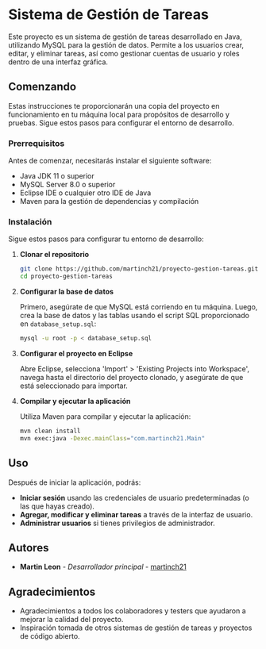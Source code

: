 # Sistema de Gestión de Tareas

Este proyecto es un sistema de gestión de tareas desarrollado en Java, utilizando MySQL para la gestión de datos. Permite a los usuarios crear, editar, y eliminar tareas, así como gestionar cuentas de usuario y roles dentro de una interfaz gráfica.

## Comenzando

Estas instrucciones te proporcionarán una copia del proyecto en funcionamiento en tu máquina local para propósitos de desarrollo y pruebas. Sigue estos pasos para configurar el entorno de desarrollo.

### Prerrequisitos

Antes de comenzar, necesitarás instalar el siguiente software:

- Java JDK 11 o superior
- MySQL Server 8.0 o superior
- Eclipse IDE o cualquier otro IDE de Java
- Maven para la gestión de dependencias y compilación

### Instalación

Sigue estos pasos para configurar tu entorno de desarrollo:

1. **Clonar el repositorio**

    ```bash
    git clone https://github.com/martinch21/proyecto-gestion-tareas.git
    cd proyecto-gestion-tareas
    ```

2. **Configurar la base de datos**

    Primero, asegúrate de que MySQL está corriendo en tu máquina. Luego, crea la base de datos y las tablas usando el script SQL proporcionado en `database_setup.sql`:

    ```bash
    mysql -u root -p < database_setup.sql
    ```

3. **Configurar el proyecto en Eclipse**

    Abre Eclipse, selecciona 'Import' > 'Existing Projects into Workspace', navega hasta el directorio del proyecto clonado, y asegúrate de que está seleccionado para importar.

4. **Compilar y ejecutar la aplicación**

    Utiliza Maven para compilar y ejecutar la aplicación:

    ```bash
    mvn clean install
    mvn exec:java -Dexec.mainClass="com.martinch21.Main"
    ```

## Uso

Después de iniciar la aplicación, podrás:

- **Iniciar sesión** usando las credenciales de usuario predeterminadas (o las que hayas creado).
- **Agregar, modificar y eliminar tareas** a través de la interfaz de usuario.
- **Administrar usuarios** si tienes privilegios de administrador.

## Autores

- **Martin Leon** - *Desarrollador principal* - [martinch21](https://github.com/martinch21)

## Agradecimientos

- Agradecimientos a todos los colaboradores y testers que ayudaron a mejorar la calidad del proyecto.
- Inspiración tomada de otros sistemas de gestión de tareas y proyectos de código abierto.
